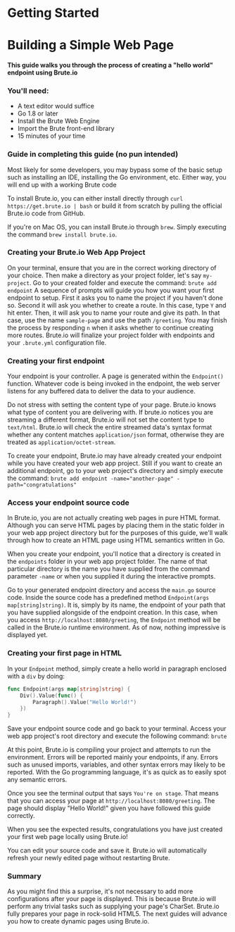 # Getting Started

# Building a Simple Web Page

#### This guide walks you through the process of creating a "hello world" endpoint using Brute.io

### You'll need:
- A text editor would suffice
- Go 1.8 or later
- Install the Brute Web Engine
- Import the Brute front-end library
- 15 minutes of your time

### Guide in completing this guide (no pun intended)

Most likely for some developers, you may bypass some of the basic setup such as installing an IDE, installing the Go environment, etc. Either way, you will end up with a working Brute code

To install Brute.io, you can either install directly through `curl https://get.brute.io | bash` or build it from scratch by pulling the official Brute.io code from GitHub.

If you're on Mac OS, you can install Brute.io through `brew`. Simply executing the command `brew install brute.io`.

### Creating your Brute.io Web App Project

On your terminal, ensure that you are in the correct working directory of your choice. Then make a directory as your project folder, let's say `my-project`. Go to your created folder and execute the command:
`brute add endpoint`
A sequence of prompts will guide you how you want your first endpoint to setup. First it asks you to name the project if you haven't done so. Second it will ask you whether to create a route. In this case, type `Y` and hit enter. Then, it will ask you to name your route and give its path. In that case, use the name `sample-page` and use the path `/greeting`. You may finish the process by responding `n` when it asks whether to continue creating more routes. Brute.io will finalize your project folder with endpoints and your `.brute.yml` configuration file.

### Creating your first endpoint

Your endpoint is your controller. A page is generated within the `Endpoint()` function. Whatever code is being invoked in the endpoint, the web server listens for any buffered data to deliver the data to your audience. 

Do not stress with setting the content type of your page. Brute.io knows what type of content you are delivering with. If brute.io notices you are streaming a different format, Brute.io will not set the content type to `text/html`. Brute.io will check the entire streamed data's syntax format whether any content matches `application/json` format, otherwise they are treated as `application/octet-stream`.

To create your endpoint, Brute.io may have already created your endpoint while you have created your web app project. Still if you want to create an additional endpoint, go to your web project's directory and simply execute the command:
`brute add endpoint -name="another-page" -path="congratulations"`

### Access your endpoint source code

In Brute.io, you are not actually creating web pages in pure HTML format. Although you can serve HTML pages by placing them in the static folder in your web app project directory but for the purposes of this guide, we'll walk through how to create an HTML page using HTML semantics written in Go.

When you create your endpoint, you'll notice that a directory is created in the `endpoints` folder in your web app project folder. The name of that particular directory is the name you have supplied from the command parameter `-name` or when you supplied it during the interactive prompts.

Go to your generated endpoint directory and access the `main.go` source code. Inside the source code has a predefined method `Endpoint(args map[string]string)`. It is, simply by its name, the endpoint of your path that you have supplied alongside of the endpoint creation. In this case, when you access `http://localhost:8080/greeting`, the `Endpoint` method will be called in the Brute.io runtime environment. As of now, nothing impressive is displayed yet.

### Creating your first page in HTML

In your `Endpoint` method, simply create a hello world in paragraph enclosed with a `div` by doing:

```go
func Endpoint(args map[string]string) {
	Div().Value(func() {
		Paragraph().Value("Hello World!")
	})
}
```

Save your endpoint source code and go back to your terminal. Access your web app project's root directory and execute the following command:
`brute`

At this point, Brute.io is compiling your project and attempts to run the environment. Errors will be reported mainly your endpoints, if any. Errors such as unused imports, variables, and other syntax errors may likely to be reported. With the Go programming language, it's as quick as to easily spot any semantic errors.

Once you see the terminal output that says `You're on stage`. That means that you can access your page at `http://localhost:8080/greeting`. The page should display "Hello World!" given you have followed this guide correctly.

When you see the expected results, congratulations you have just created your first web page locally using Brute.io!

You can edit your source code and save it. Brute.io will automatically refresh your newly edited page without restarting Brute.

### Summary

As you might find this a surprise, it's not necessary to add more configurations after your page is displayed. This is because Brute.io will perform any trivial tasks such as supplying your page's CharSet. Brute.io fully prepares your page in rock-solid HTML5. The next guides will advance you how to create dynamic pages using Brute.io.